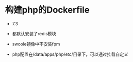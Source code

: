 # 构建php的Dockerfile

* 7.3

* 都默认安装了redis模块

* swoole镜像中不安装fpm

* php配置在/data/apps/php/etc/目录下，可以通过挂载自定义

